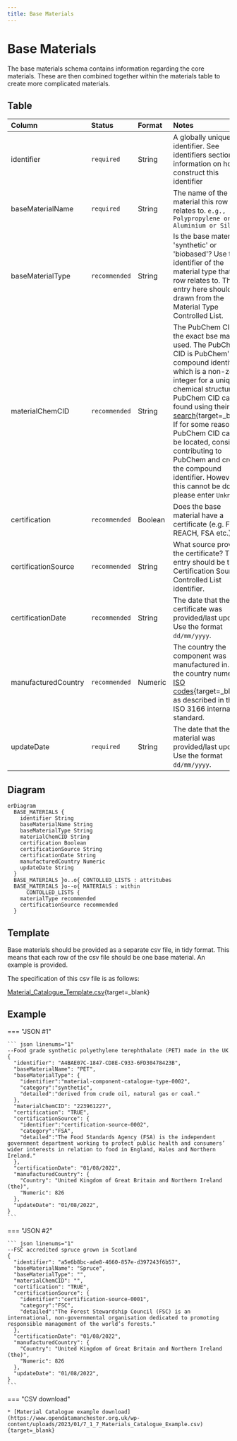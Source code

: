```yaml
---
title: Base Materials
---
```


# Base Materials

The base materials schema contains information regarding the core materials. These are then combined together within the materials table to create more complicated materials.

## Table
|Column|<div style="width:90px">Status</div>|Format|Notes|
|:-|:-|:-|:-|
|identifier|`required`|String|A globally unique identifier. See identifiers section for information on how to construct this identifier|
|baseMaterialName|`required`|String|The name of the base material this row relates to. `e.g., Polypropylene or Aluminium or Silica`|
|baseMaterialType|`recommended`|String|Is the base material 'synthetic' or 'biobased'? Use the identifier of the material type that this row relates to. The entry here should be drawn from the Material Type Controlled List.|
|materialChemCID|`recommended`|String|The PubChem CID for the exact bse material used. The PubChem CID is PubChem's compound identifier, which is a non-zero integer for a unique chemical structure. PubChem CID can be found using their [search](https://pubchem.ncbi.nlm.nih.gov/){target=_blank}. If for some reason the PubChem CID cannot be located, consider contributing to PubChem and create the compound identifier. However, if this cannot be done, please enter `Unknown`.|
|certification|`recommended`|Boolean|Does the base material have a certificate (e.g. FSC, REACH, FSA etc.)?|
|certificationSource|`recommended`|String|What source provided the certificate? The entry should be the Certification Source Controlled List identifier.|
|certificationDate|`recommended`|String|The date that the certificate was provided/last updated. Use the format `dd/mm/yyyy`.|
|manufacturedCountry|`recommended`|Numeric|The country the component was manufactured in. Use the country numeric [ISO codes](https://www.iban.com/country-codes){target=_blank} as described in the ISO 3166 international standard.|
|updateDate|`required`|String|The date that the base material was provided/last updated. Use the format `dd/mm/yyyy`.|

## Diagram

``` mermaid
erDiagram
  BASE_MATERIALS {
    identifier String
    baseMaterialName String
    baseMaterialType String
    materialChemCID String
    certification Boolean
    certificationSource String
    certificationDate String
    manufacturedCountry Numeric
    updateDate String
  }
  BASE_MATERIALS }o..o{ CONTOLLED_LISTS : attritubes
  BASE_MATERIALS }o--o{ MATERIALS : within
      CONTOLLED_LISTS {
    materialType recommended
    certificationSource recommended
  }
```

## Template

Base materials should be provided as a separate csv file, in tidy format. This means that each row of the csv file should be one base material. An example is provided.

The specification of this csv file is as follows:

[Material_Catalogue_Template.csv](https://www.opendatamanchester.org.uk/wp-content/uploads/2023/01/7_1_7_Materials_Catalogue_Template.csv){target=_blank}

## Example

=== "JSON #1"

    ``` json linenums="1"
    --Food grade synthetic polyethylene terephthalate (PET) made in the UK
    {
      "identifier": "A4BAE07C-1847-CD8E-C933-6FD30478423B",
      "baseMaterialName": "PET",
      "baseMaterialType": {
        "identifier":"material-component-catalogue-type-0002",
        "category":"synthetic",
        "detailed":"derived from crude oil, natural gas or coal."
      },
      "materialChemCID": "223961227",
      "certification": "TRUE",
      "certificationSource": {
        "identifier":"certification-source-0002",
        "category":"FSA",
        "detailed":"The Food Standards Agency (FSA) is the independent government department working to protect public health and consumers’ wider interests in relation to food in England, Wales and Northern Ireland."
      },
      "certificationDate": "01/08/2022",
      "manufacturedCountry": {
        "Country": "United Kingdom of Great Britain and Northern Ireland (the)",
        "Numeric": 826
      },
      "updateDate": "01/08/2022",
    }
    ```
=== "JSON #2"

    ``` json linenums="1"
    --FSC accredited spruce grown in Scotland
    {
      "identifier": "a5e6b8bc-ade8-4660-857e-d397243f6b57",
      "baseMaterialName": "Spruce",
      "baseMaterialType": "",
      "materialChemCID": "",
      "certification": "TRUE",
      "certificationSource": {
        "identifier":"certification-source-0001",
        "category":"FSC",
        "detailed":"The Forest Stewardship Council (FSC) is an international, non-governmental organisation dedicated to promoting responsible management of the world’s forests."
      },
      "certificationDate": "01/08/2022",
      "manufacturedCountry": {
        "Country": "United Kingdom of Great Britain and Northern Ireland (the)",
        "Numeric": 826
      },
      "updateDate": "01/08/2022",
    }
    ```
=== "CSV download"

    * [Material Catalogue example download](https://www.opendatamanchester.org.uk/wp-content/uploads/2023/01/7_1_7_Materials_Catalogue_Example.csv){target=_blank}